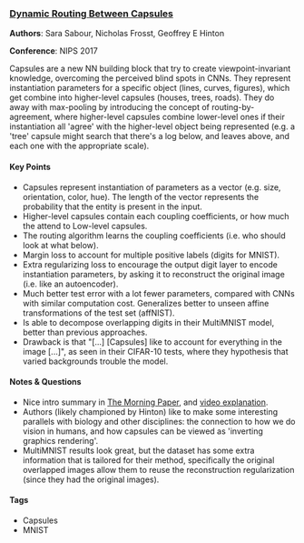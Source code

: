 ### [Dynamic Routing Between Capsules][1]

**Authors**: Sara Sabour, Nicholas Frosst, Geoffrey E Hinton

**Conference**: NIPS 2017

Capsules are a new NN building block that try to create viewpoint-invariant
knowledge, overcoming the perceived blind spots in CNNs. They represent
instantiation parameters for a specific object (lines, curves, figures),
which get combine into higher-level capsules (houses, trees, roads). They do
away with max-pooling by introducing the concept of routing-by-agreement,
where higher-level capsules combine lower-level ones if their instantiation
all 'agree' with the higher-level object being represented (e.g. a 'tree'
capsule might search that there's a log below, and leaves above, and each
one with the appropriate scale).

#### Key Points

* Capsules represent instantiation of parameters as a vector (e.g. size,
  orientation, color, hue). The length of the vector represents the probability
  that the entity is present in the input.
* Higher-level capsules contain each coupling coefficients, or how much the
  attend to Low-level capsules.
* The routing algorithm learns the coupling coefficients (i.e. who should look
  at what below).
* Margin loss to account for multiple positive labels (digits for MNIST).
* Extra regularizing loss to encourage the output digit layer to encode
  instantiation parameters, by asking it to reconstruct the original image (i.e.
  like an autoencoder).
* Much better test error with a lot fewer parameters, compared with CNNs with
  similar computation cost. Generalizes better to unseen affine transformations
  of the test set (affNIST).
* Is able to decompose overlapping digits in their MultiMNIST model, better than
  previous approaches.
* Drawback is that "\[...\] \[Capsules\] like to account for everything in the
  image \[...\]", as seen in their CIFAR-10 tests, where they hypothesis that
  varied backgrounds trouble the model.


#### Notes & Questions

* Nice intro summary in [The Morning Paper][2], and [video explanation][3].
* Authors (likely championed by Hinton) like to make some interesting parallels
  with biology and other disciplines: the connection to how we do vision in
  humans, and how capsules can be viewed as 'inverting graphics rendering'.
* MultiMNIST results look great, but the dataset has some extra information
  that is tailored for their method, specifically the original overlapped
  images allow them to reuse the reconstruction regularization (since they had
  the original images).

#### Tags

* Capsules
* MNIST

[1]: https://arxiv.org/abs/1710.09829 "Paper"
[2]: https://blog.acolyer.org/2017/11/13/dynamic-routing-between-capsules/ "The Mortning Paper"
[3]: https://www.youtube.com/watch?v=pPN8d0E3900 "Capsule Networks"
